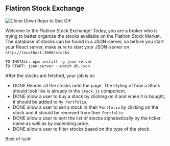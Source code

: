 ## Flatiron Stock Exchange

![Clone Down Repo to See GIF](./stocks.gif)

Welcome to the Flatiron Stock Exchange!
Today, you are a broker who is trying to better organize the stocks available on the Flatiron Stock Market.
The database of stocks can be found in a JSON-server, so before you start your React server, make sure to start your JSON-server on `http://localhost:3000/stocks`.

```
TO INSTALL: npm install -g json-server
TO START: json-server --watch db.json
```

After the stocks are fetched, your job is to:
* DONE Render all the stocks onto the page. The styling of how a Stock should look like is already in the `Stock.js` component.
* DONE allow a user to buy a stock by clicking on it and when it is bought, it should be added to `My Portfolio`.
* DONE allow a user to sell a stock in their `Portfolio` by clicking on the stock and it should be removed from their `Portfolio`.
* DONE allow a user to sort the list of stocks alphabetically by the ticker name as well as by ascending price.
* DONE allow a user to filter stocks based on the type of the stock.

Best of luck!
